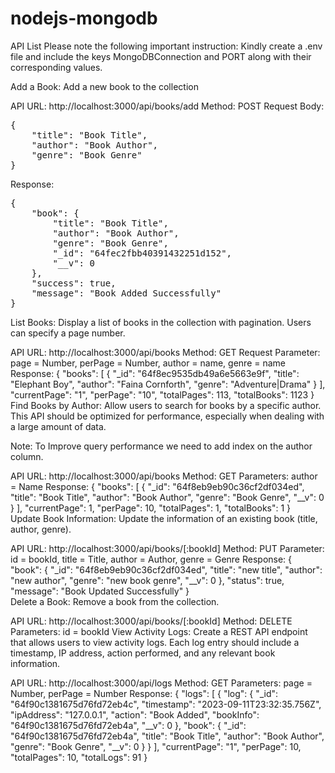 # nodejs-mongodb

API List
Please note the following important instruction:
Kindly create a .env file and include the keys MongoDBConnection and PORT along with their corresponding values.

Add a Book:
Add a new book to the collection

API URL: http://localhost:3000/api/books/add
Method: POST
Request Body:
<pre>
{
    "title": "Book Title",
    "author": "Book Author",
    "genre": "Book Genre"
}
</pre>
Response:
<pre>
{
    "book": {
        "title": "Book Title",
        "author": "Book Author",
        "genre": "Book Genre",
        "_id": "64fec2fbb40391432251d152",
        "__v": 0
    },
    "success": true,
    "message": "Book Added Successfully"
}    
</pre>
List Books:
Display a list of books in the collection with pagination. Users can specify a page number.

API URL: http://localhost:3000/api/books
Method: GET
Request Parameter: page = Number, perPage = Number, author = name, genre = name
Response:
{
    "books": [
        {
            "_id": "64f8ec9535db49a6e5663e9f",
            "title": "Elephant Boy",
            "author": "Faina Cornforth",
            "genre": "Adventure|Drama"
        }
    ],
    "currentPage": "1",
    "perPage": "10",
    "totalPages": 113,
    "totalBooks": 1123
}
Find Books by Author:
Allow users to search for books by a specific author. This API should be optimized for performance, especially when dealing with a large amount of data.

Note: To Improve query performance we need to add index on the author column.

API URL: http://localhost:3000/api/books
Method: GET
Parameters: author = Name
Response:
{
    "books": [
    {
        "_id": "64f8eb9eb90c36cf2df034ed",
        "title": "Book Title",
        "author": "Book Author",
        "genre": "Book Genre",
        "__v": 0
    }
    ],
    "currentPage": 1,
    "perPage": 10,
    "totalPages": 1,
    "totalBooks": 1
}    
Update Book Information:
Update the information of an existing book (title, author, genre).

API URL: http://localhost:3000/api/books/[:bookId]
Method: PUT
Parameter: id = bookId, title = Title, author = Author, genre = Genre
Response:
{
    "book": {
        "_id": "64f8eb9eb90c36cf2df034ed",
        "title": "new title",
        "author": "new author",
        "genre": "new book genre",
        "__v": 0
    },
    "status": true,
    "message": "Book Updated Successfully"
}    
Delete a Book:
Remove a book from the collection.

API URL: http://localhost:3000/api/books/[:bookId]
Method: DELETE
Parameters: id = bookId
View Activity Logs:
Create a REST API endpoint that allows users to view activity logs. Each log entry should include a timestamp, IP address, action performed, and any relevant book information.

API URL: http://localhost:3000/api/logs
Method: GET
Parameters: page = Number, perPage = Number
Response:
{
    "logs": [
        {
            "log": {
                "_id": "64f90c1381675d76fd72eb4c",
                "timestamp": "2023-09-11T23:32:35.756Z",
                "ipAddress": "127.0.0.1",
                "action": "Book Added",
                "bookInfo": "64f90c1381675d76fd72eb4a",
                "__v": 0
            },
            "book": {
                "_id": "64f90c1381675d76fd72eb4a",
                "title": "Book Title",
                "author": "Book Author",
                "genre": "Book Genre",
                "__v": 0
            }
        }
    ],
    "currentPage": "1",
    "perPage": 10,
    "totalPages": 10,
    "totalLogs": 91
    }
